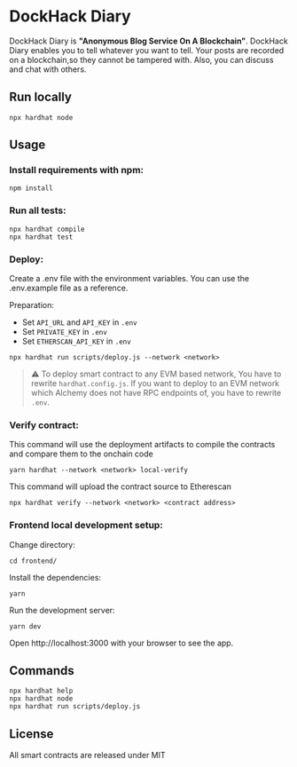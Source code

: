 # DockHack Diary
DockHack Diary is **"Anonymous Blog Service On A Blockchain"**.
DockHack Diary enables you to tell whatever you want to tell.
Your posts are recorded on a blockchain,so they cannot be tampered with.
Also, you can discuss and chat with others.

## Run locally
```shell
npx hardhat node
```

## Usage
### Install requirements with npm:
```shell
npm install
```
### Run all tests:
```shell
npx hardhat compile
npx hardhat test
```
### Deploy:
Create a .env file with the environment variables. You can use the .env.example file as a reference.

Preparation:
 - Set `API_URL` and `API_KEY` in `.env`
 - Set `PRIVATE_KEY` in `.env`
 - Set `ETHERSCAN_API_KEY` in `.env`


```shell
npx hardhat run scripts/deploy.js --network <network>
```

>⚠️ To deploy smart contract to any EVM based network, You have to rewrite `hardhat.config.js`. If you want to deploy to an EVM network which Alchemy does not have RPC endpoints of, you have to rewrite `.env`.

### Verify contract:
This command will use the deployment artifacts to compile the contracts and compare them to the onchain code
```shell
yarn hardhat --network <network> local-verify
```
This command will upload the contract source to Etherescan
```shell
npx hardhat verify --network <network> <contract address>
```

### Frontend local development setup:
Change directory:
```shell
cd frontend/
```
Install the dependencies:
```shell
yarn
```
Run the development server:
```shell
yarn dev
```
Open http://localhost:3000 with your browser to see the app.

## Commands

```shell
npx hardhat help
npx hardhat node
npx hardhat run scripts/deploy.js
```
## License
All smart contracts are released under MIT